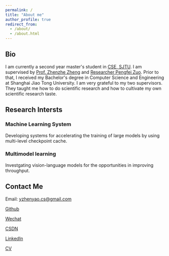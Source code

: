 ```yaml
---
permalink: /
title: "About me"
author_profile: true
redirect_from: 
  - /about/
  - /about.html
---
```


## Bio

I am currently a second year master's student in [CSE, SJTU](https://www.cs.sjtu.edu.cn/). I am supervised by [Prof. Zhenzhe Zheng](https://zhengzhenzhe220.github.io/) and [Researcher Pengfei Zuo](https://pfzuo.github.io/homepage/). Prior to that, I received my Bachelor's degree in Computer Science and Engineering at Shanghai Jiao Tong University. I am very grateful to my two supervisors. They taught me how to do scientific research and how to cultivate my own scientific research taste.

## Research Intersts
### Machine Learning System
Developing systems for accelerating the training of large models by using multi-level checkpoint cache.

### Multimodel learning
Investgating vision-language models for the opportunities in improving throughput.

## Contact Me
Email: [yzhenyao.cs@gmail.com](yzhenyao.cs@gmail.com)

[Github](/[preordinary](https://github.com/preordinary)) 

[Wechat](../images/wechat.jpg)

[CSDN](https://blog.csdn.net/preor?spm=1000.2115.3001.5343)

[LinkedIn](https://www.linkedin.com/in/yizhen-yao-b6bb28317/)

[CV](../assets/Curriculum_Vitae.pdf)
